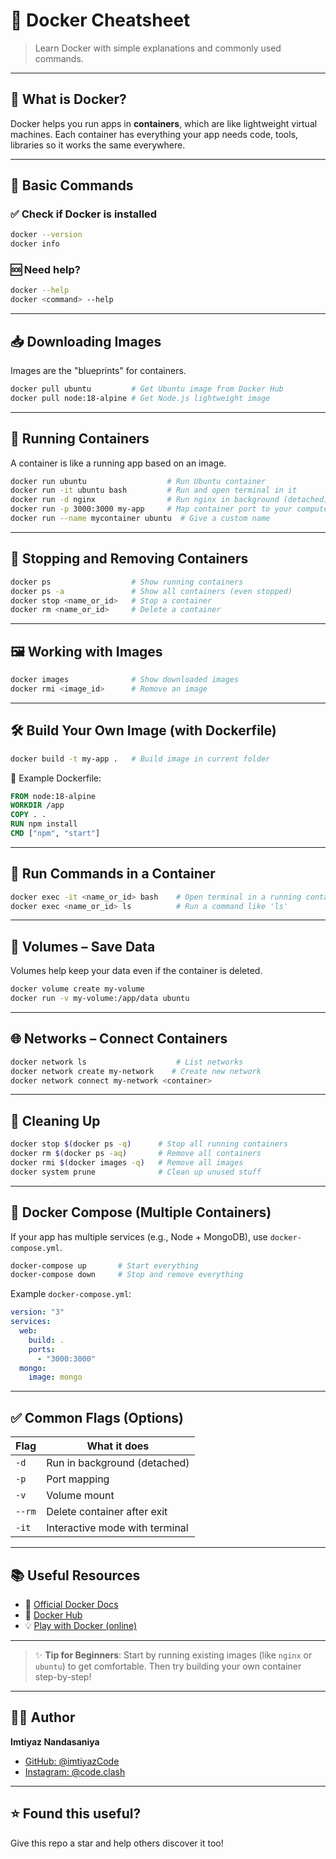 # 🐳 Docker Cheatsheet

> Learn Docker with simple explanations and commonly used commands.

---

## 📌 What is Docker?

Docker helps you run apps in **containers**, which are like lightweight virtual machines. Each container has everything your app needs code, tools, libraries so it works the same everywhere.

---

## 🔧 Basic Commands

### ✅ Check if Docker is installed
```bash
docker --version
docker info
````

### 🆘 Need help?

```bash
docker --help
docker <command> --help
```

---

## 📥 Downloading Images

Images are the "blueprints" for containers.

```bash
docker pull ubuntu         # Get Ubuntu image from Docker Hub
docker pull node:18-alpine # Get Node.js lightweight image
```

---

## 🚀 Running Containers

A container is like a running app based on an image.

```bash
docker run ubuntu                  # Run Ubuntu container
docker run -it ubuntu bash         # Run and open terminal in it
docker run -d nginx                # Run nginx in background (detached)
docker run -p 3000:3000 my-app     # Map container port to your computer
docker run --name mycontainer ubuntu  # Give a custom name
```

---

## 📂 Stopping and Removing Containers

```bash
docker ps                  # Show running containers
docker ps -a               # Show all containers (even stopped)
docker stop <name_or_id>   # Stop a container
docker rm <name_or_id>     # Delete a container
```

---

## 🖼️ Working with Images

```bash
docker images              # Show downloaded images
docker rmi <image_id>      # Remove an image
```

---

## 🛠️ Build Your Own Image (with Dockerfile)

```bash
docker build -t my-app .   # Build image in current folder
```

📝 Example Dockerfile:

```Dockerfile
FROM node:18-alpine
WORKDIR /app
COPY . .
RUN npm install
CMD ["npm", "start"]
```

---

## 🧪 Run Commands in a Container

```bash
docker exec -it <name_or_id> bash    # Open terminal in a running container
docker exec <name_or_id> ls          # Run a command like 'ls'
```

---

## 📁 Volumes – Save Data

Volumes help keep your data even if the container is deleted.

```bash
docker volume create my-volume
docker run -v my-volume:/app/data ubuntu
```

---

## 🌐 Networks – Connect Containers

```bash
docker network ls                    # List networks
docker network create my-network    # Create new network
docker network connect my-network <container>
```

---

## 🧹 Cleaning Up

```bash
docker stop $(docker ps -q)      # Stop all running containers
docker rm $(docker ps -aq)       # Remove all containers
docker rmi $(docker images -q)   # Remove all images
docker system prune              # Clean up unused stuff
```

---

## 🧬 Docker Compose (Multiple Containers)

If your app has multiple services (e.g., Node + MongoDB), use `docker-compose.yml`.

```bash
docker-compose up       # Start everything
docker-compose down     # Stop and remove everything
```

Example `docker-compose.yml`:

```yaml
version: "3"
services:
  web:
    build: .
    ports:
      - "3000:3000"
  mongo:
    image: mongo
```

---

## ✅ Common Flags (Options)

| Flag   | What it does                   |
| ------ | ------------------------------ |
| `-d`   | Run in background (detached)   |
| `-p`   | Port mapping                   |
| `-v`   | Volume mount                   |
| `--rm` | Delete container after exit    |
| `-it`  | Interactive mode with terminal |

---

## 📚 Useful Resources

* 📘 [Official Docker Docs](https://docs.docker.com/)
* 🐙 [Docker Hub](https://hub.docker.com/)
* 💡 [Play with Docker (online)](https://labs.play-with-docker.com/)

---

> ✨ **Tip for Beginners**: Start by running existing images (like `nginx` or `ubuntu`) to get comfortable. Then try building your own container step-by-step!

---

## 🧑‍💻 Author

**Imtiyaz Nandasaniya**  
* [GitHub: @imtiyazCode](https://github.com/imtiyazCode)
* [Instagram: @code.clash](https://instagram.com/code.clash)

---

## ⭐️ Found this useful?

Give this repo a star and help others discover it too!

